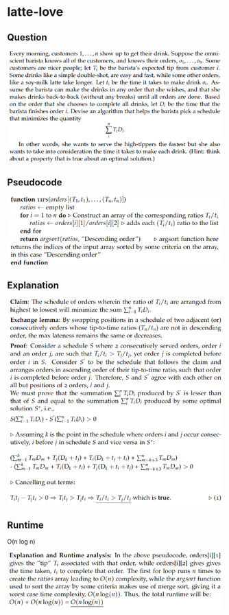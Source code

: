 # latte-love

## Question
![question](./question.png)

## Pseudocode
![pseudocode](./pseudocode.png)

## Explanation
![explanation](./explanation.png)

## Runtime
O(n log n) <br>
<br>
![runtime](./runtime.png)